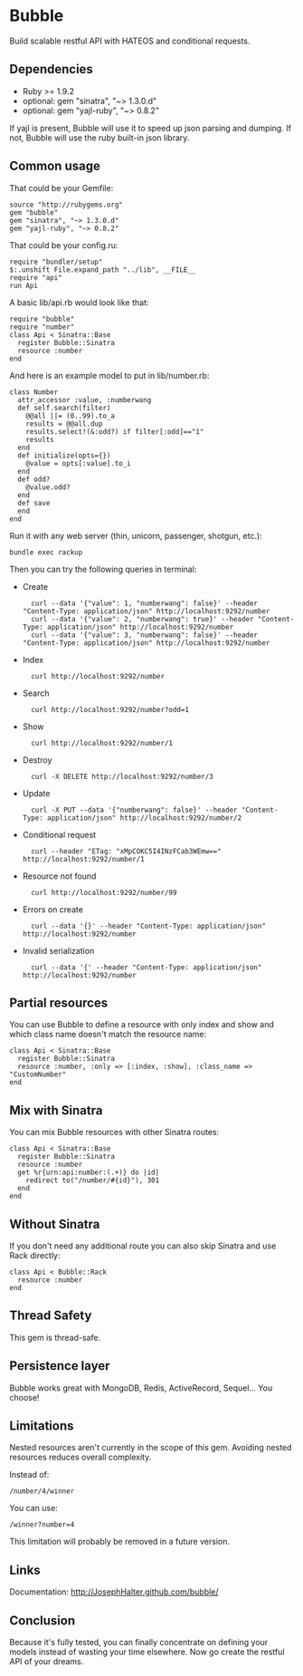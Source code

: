 Bubble
======

Build scalable restful API with HATEOS and conditional requests.

Dependencies
------------

* Ruby >= 1.9.2
* optional: gem "sinatra", "~> 1.3.0.d"
* optional: gem "yajl-ruby", "~> 0.8.2"

If yajl is present, Bubble will use it to speed up json parsing and dumping. If not, Bubble will use the ruby built-in json library.

Common usage
------------

That could be your Gemfile:

    source "http://rubygems.org"
    gem "bubble"
    gem "sinatra", "~> 1.3.0.d"
    gem "yajl-ruby", "~> 0.8.2"

That could be your config.ru:

    require "bundler/setup"
    $:.unshift File.expand_path "../lib", __FILE__
    require "api"
    run Api

A basic lib/api.rb would look like that:

    require "bubble"
    require "number"
    class Api < Sinatra::Base
      register Bubble::Sinatra
      resource :number
    end

And here is an example model to put in lib/number.rb:

    class Number
      attr_accessor :value, :numberwang
      def self.search(filter)
        @@all ||= (0..99).to_a
        results = @@all.dup
        results.select!(&:odd?) if filter[:odd]=="1"
        results
      end
      def initialize(opts={})
        @value = opts[:value].to_i
      end
      def odd?
        @value.odd?
      end
      def save
      end
    end

Run it with any web server (thin, unicorn, passenger, shotgun, etc.):

    bundle exec rackup

Then you can try the following queries in terminal:

* Create

        curl --data '{"value": 1, "numberwang": false}' --header "Content-Type: application/json" http://localhost:9292/number
        curl --data '{"value": 2, "numberwang": true}' --header "Content-Type: application/json" http://localhost:9292/number
        curl --data '{"value": 3, "numberwang": false}' --header "Content-Type: application/json" http://localhost:9292/number

* Index

        curl http://localhost:9292/number

* Search

        curl http://localhost:9292/number?odd=1

* Show

        curl http://localhost:9292/number/1

* Destroy

        curl -X DELETE http://localhost:9292/number/3

* Update

        curl -X PUT --data '{"numberwang": false}' --header "Content-Type: application/json" http://localhost:9292/number/2

* Conditional request

        curl --header "ETag: "xMpCOKC5I4INzFCab3WEmw==" http://localhost:9292/number/1

* Resource not found

        curl http://localhost:9292/number/99

* Errors on create

        curl --data '{}' --header "Content-Type: application/json" http://localhost:9292/number

* Invalid serialization

        curl --data '{' --header "Content-Type: application/json" http://localhost:9292/number

Partial resources
-----------------

You can use Bubble to define a resource with only index and show and which class name doesn't match the resource name:

    class Api < Sinatra::Base
      register Bubble::Sinatra
      resource :number, :only => [:index, :show], :class_name => "CustomNumber"
    end

Mix with Sinatra
----------------

You can mix Bubble resources with other Sinatra routes:

    class Api < Sinatra::Base
      register Bubble::Sinatra
      resource :number
      get %r{urn:api:number:(.+)} do |id|
        redirect to("/number/#{id}"), 301
      end
    end

Without Sinatra
---------------

If you don't need any additional route you can also skip Sinatra and use Rack directly:

    class Api < Bubble::Rack
      resource :number
    end

Thread Safety
-------------

This gem is thread-safe.

Persistence layer
-----------------

Bubble works great with MongoDB, Redis, ActiveRecord, Sequel... You choose!

Limitations
-----------

Nested resources aren't currently in the scope of this gem. Avoiding nested resources reduces overall complexity.

Instead of:

    /number/4/winner

You can use:

    /winner?number=4

This limitation will probably be removed in a future version.

Links
-----

Documentation: http://JosephHalter.github.com/bubble/

Conclusion
----------

Because it's fully tested, you can finally concentrate on defining your models instead of wasting your time elsewhere. Now go create the restful API of your dreams.